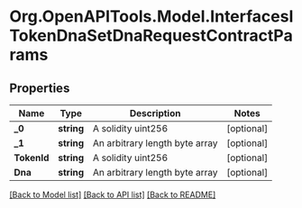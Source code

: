 # Org.OpenAPITools.Model.InterfacesITokenDnaSetDnaRequestContractParams

## Properties

Name | Type | Description | Notes
------------ | ------------- | ------------- | -------------
**_0** | **string** | A solidity uint256 | [optional] 
**_1** | **string** | An arbitrary length byte array | [optional] 
**TokenId** | **string** | A solidity uint256 | [optional] 
**Dna** | **string** | An arbitrary length byte array | [optional] 

[[Back to Model list]](../README.md#documentation-for-models) [[Back to API list]](../README.md#documentation-for-api-endpoints) [[Back to README]](../README.md)


